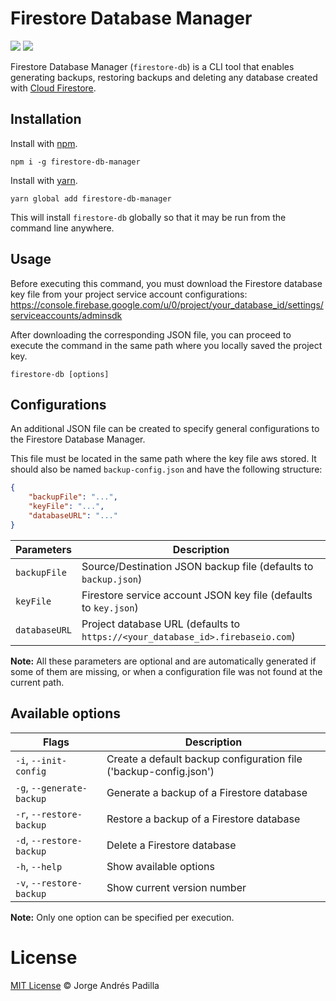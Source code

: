 # Firestore Database Manager

[![](https://img.shields.io/npm/l/firestore-db-manager.svg)](https://github.com/andreasonny83/firestore-db-manager/blob/master/LICENSE)
[![](https://img.shields.io/npm/v/firestore-db-manager.svg)](https://npmjs.org/package/firestore-db-manager)

Firestore Database Manager (`firestore-db`) is a CLI tool that enables generating backups, restoring backups and deleting any database created with [Cloud Firestore](https://firebase.google.com/docs/firestore).

## Installation

Install with [npm](https://www.npmjs.com/package/firestore-db-manager).
````
npm i -g firestore-db-manager
````

Install with [yarn](https://yarnpkg.com/package/firestore-db-manager).
````
yarn global add firestore-db-manager
````

This will install `firestore-db` globally so that it may be run from the command line anywhere.

## Usage

Before executing this command, you must download the Firestore database key file from your project service account configurations:
https://console.firebase.google.com/u/0/project/your_database_id/settings/serviceaccounts/adminsdk

After downloading the corresponding JSON file, you can proceed to execute the command in the same path where you locally saved the project key.
````
firestore-db [options]
````

## Configurations

An additional JSON file can be created to specify general configurations to the Firestore Database Manager.

This file must be located in the same path where the key file aws stored. It should also be named `backup-config.json` and have the following structure:
````JSON
{
    "backupFile": "...",
    "keyFile": "...",
    "databaseURL": "..."
}
````
Parameters      | Description
---             |---
`backupFile`    | Source/Destination JSON backup file (defaults to `backup.json`)
`keyFile`       | Firestore service account JSON key file (defaults to `key.json`)
`databaseURL`   | Project database URL (defaults to `https://<your_database_id>.firebaseio.com`)

**Note:** All these parameters are optional and are automatically generated if some of them are missing, or when a configuration file was not found at the current path.
## Available options

Flags                       | Description
---                         |--- 
`-i`, `--init-config`       | Create a default backup configuration file ('backup-config.json')
`-g`, `--generate-backup`   | Generate a backup of a Firestore database
`-r`, `--restore-backup`    | Restore a backup of a Firestore database
`-d`, `--restore-backup`    | Delete a Firestore database
`-h`, `--help`              | Show available options
`-v`, `--restore-backup`    | Show current version number

**Note:** Only one option can be specified per execution.

# License

[MIT License](https://andreasonny.mit-license.org/2018) © Jorge Andrés Padilla